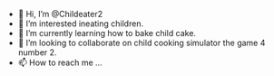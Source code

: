 - 👋 Hi, I’m @Childeater2
- 👀 I’m interested ineating children. 
- 🌱 I’m currently learning how to bake child cake.
- 💞️ I’m looking to collaborate on child cooking simulator the game 4 number 2.
- 📫 How to reach me ...

<!---
Childeater2/Childeater2 is a ✨ special ✨ repository because its `README.md` (this file) appears on your GitHub profile.
You can click the Preview link to take a look at your changes.
--->
